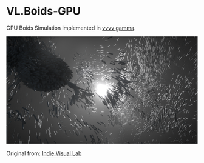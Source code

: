# VL.Boids-GPU
GPU Boids Simulation implemented in [vvvv gamma](https://visualprogramming.net).

![Screenshot](Screenshot.png)

Original from: [Indie Visual Lab](https://github.com/IndieVisualLab/UnityGraphicsProgrammingSeries)